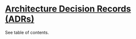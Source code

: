 # [Architecture Decision Records (ADRs)](https://18f.gsa.gov/2021/07/06/architecture_decision_records_helpful_now_invaluable_later/)

See table of contents.
